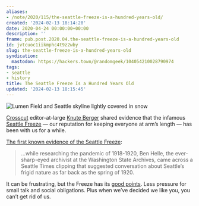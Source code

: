 ```yaml
---
aliases:
- /note/2020/115/the-seattle-freeze-is-a-hundred-years-old/
created: '2024-02-13 18:14:20'
date: 2020-04-24 00:00:00+00:00
description: ''
fname: pub.post.2020.04.the-seattle-freeze-is-a-hundred-years-old
id: jvtcuoc1iikmphc4t9z2wby
slug: the-seattle-freeze-is-a-hundred-years-old
syndication:
  mastodon: https://hackers.town/@randomgeek/104054210028790974
tags:
- seattle
- history
title: The Seattle Freeze Is a Hundred Years Old
updated: '2024-02-13 18:15:45'
---
```


![Lumen Field and Seattle skyline lightly covered in snow](assets/img/2020/cover-2020-04-24.jpg "ometimes there's a literal freeze")

[Crosscut](https://crosscut.com/) editor-at-large [Knute Berger](https://crosscut.com/author/knute-berger) shared evidence that the infamous [Seattle Freeze](https://www.seattletimes.com/life/lifestyle/seattle-freeze-forget-making-friends-half-of-washington-residents-dont-even-want-to-talk-to-you/) — our reputation for keeping everyone at arm’s length — has been with us for a while.

[The first known evidence of the Seattle Freeze](https://crosscut.com/2020/04/first-known-evidence-seattle-freeze):

> …while researching the pandemic of 1918-1920, Ben Helle, the ever-sharp-eyed archivist at the Washington State Archives, came across a Seattle Times clipping that suggested conversation about Seattle’s frigid nature as far back as the spring of 1920.

It can be frustrating, but the Freeze has its [good points](https://www.thrillist.com/lifestyle/seattle/how-i-learned-to-love-the-seattle-freeze).  Less pressure for small talk and social obligations. Plus when we’ve decided we like you, you can’t get rid of us.